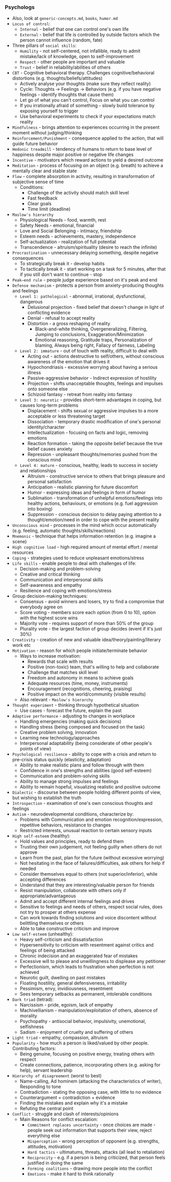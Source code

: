 ### Psychologs
* Also, look at `generic-concepts.md`, `books`, `humor.md`
* `Locus of control`:
	* `Internal` - belief that one can control one's own life
	* `External` - belief that life is controlled by outside factors which the person cannot influence (random, fate)
* Three pillars of `social skills`:
	* `Humility` - not self-centered, not infallible, ready to admit mistake/lack of knowledge, open to self-improvement
	* `Respect` - other people are important and valuable
	* `Trust` - belief in reliability/abilities of others
* `CBT` - Cognitive behavioral therapy. Challenges cognitive/behavioral distortions (e.g. thoughts/beliefs/attitudes)
    * Actively analyse your thoughts (make sure they reflect reality)
    * Cycle: Thoughts -> Feelings -> Behaviors (e.g. if you have negative feelings - identify thoughts that cause them)
    * Let go of what you can't control, Focus on what you can control
    * If you irrationally afraid of something - slowly build tolerance by exposing yourself to trigger
    * Use behavioral experiments to check if your expectations match reality
* `Mindfulness` - brings attention to experiences occurring in the present moment without judging/thinking
* `Reinforcement/Punishment` - consequence applied to the action, that will guide future behavior
* `Hedonic treadmill` - tendency of humans to return to base level of happiness despite major positive or negative life changes
* `Incentive` - motivators which reward actions to yield a desired outcome
* `Meditation` - process of focusing on an object (e.g. breath) to achieve a mentally clear and stable state
* `Flow` - complete absorption in activity, resulting in transformation of subjective sense of time
    * Conditions:
        * Challenge of the activity should match skill level
        * Fast feedback
        * Clear goals
        * Time limit (deadline)
* `Maslow's hierarchy`
    * Physiological Needs - food, warmth, rest
    * Safety Needs - emotional, financial
    * Love and Social Belonging - intimacy, friendship
    * Esteem needs - achievements, mastery, independence
    * Self-actualization - realization of full potential
    * Transcendence - altruism/spirituality (desire to reach the infinite)
* `Procrastination` - unnecessary delaying something, despite negative consequences
    * To strategically break it - develop habits
    * To tactically break it - start working on a task for 5 minutes, after that if you still don't want to continue - stop
* `Peak–end rule` - people judge experience based on it's peak and end
* `Defense mechanism` - protects a person from anxiety-producing thoughts and feelings
    * `Level 1: pathological` - abnormal, irrational, dysfunctional, dangerous
        * Delusional projection - fixed belief that doesn't change in light of conflicting evidence
        * Denial - refusal to accept reality
        * Distortion - a gross reshaping of reality
            * Black-and-white thinking, Overgeneralizing, Filtering, Jumping to conclusions,  Exaggeration/Minimization
            * Emotional reasoning, Gratitude traps, Personalization of blaming, Always being right, Fallacy of fairness, Labeling
    * `Level 2: immature` - out of touch with reality, difficult to deal with
        * Acting out - actions destructive to self/others, without conscious awareness of the emotion that drives it
        * Hypochondriasis - excessive worrying about having a serious illness
        * Passive-aggressive behavior - Indirect expression of hostility
        * Projection - shifts unacceptable thoughts, feelings and impulses onto someone else
        * Schizoid fantasy - retreat from reality into fantasy
    * `Level 3: neurotic` - provides short-term advantages in coping, but causes long-term problems
        * Displacement - shifts sexual or aggressive impulses to a more acceptable or less threatening target
        * Dissociation - temporary drastic modification of one's personal identity/character
        * Intellectualization - focusing on facts and logic, removing emotions
        * Reaction formation - taking the opposite belief because the true belief causes anxiety
        * Repression - unpleasant thoughts/memories pushed from the conscious mind
    * `Level 4: mature` - conscious, healthy, leads to success in society and relationships
        * Altruism - constructive service to others that brings pleasure and personal satisfaction
        * Anticipation - realistic planning for future discomfort
        * Humor - expressing ideas and feelings in form of humor
        * Sublimation - transformation of unhelpful emotions/feelings into healthy actions, behaviours, or emotions (e.g. fuel aggression into boxing)
        * Suppression - conscious decision to delay paying attention to a thought/emotion/need in order to cope with the present reality
* `Unconscious mind` - processes in the mind which occur automatically (e.g. feeling, automatic thoughts/skills/reactions)
* `Mnemonic` - technique that helps information retention (e.g. imagine a scene)
* `High cognitive load` - high required amount of mental effort / mental resources
* `Coping` - strategies used to reduce unpleasant emotions/stress
* `Life skills` - enable people to deal with challenges of life:
    * Decision-making and problem-solving
    * Creative and critical thinking
    * Communication and interpersonal skills
    * Self-awareness and empathy
    * Resilience and coping with emotions/stress
* Group decision-making techniques:
    * Consensus - avoid winners and losers, try to find a compromise that everybody agree on
    * Score voting - members score each option (from 0 to 10), option with the highest score wins
    * Majority vote - requires support of more than 50% of the group
    * Plurality vote - the largest faction of group decides (event if it's just 30%)
* `Creativity` - creation of new and valuable idea/theory/painting/literary work etc
* `Motivation` - reason for which people initiate/terminate behavior
    * Ways to increase motivation:
        * Rewards that scale with results
        * Positive (non-toxic) team, that's willing to help and collaborate
        * Challenge that matches skill level
        * Freedom and autonomy in means to achieve goals
        * Adequate resources (time, money, instruments)
        * Encouragement (recognitions, cheering, praising)
        * Positive impact on the world/community (visible results)
    * Also relevant - `Maslow's hierarchy`
* `Thought experiment` - thinking through hypothetical situation
    * Use cases - forecast the future, explain the past
* `Adaptive performance` - adjusting to changes in workplace
    * Handling emergencies (making quick decisions)
    * Handling stress (being composed and focused on the task)
    * Creative problem solving, innovation
    * Learning new technology/approaches
    * Interpersonal adaptability (being considerate of other people's points of view)
* `Psychological resilience` - ability to cope with a crisis and return to pre-crisis status quickly (elasticity, adaptation)
    * Ability to make realistic plans and follow through with them
    * Confidence in one's strengths and abilities (good self-esteem)
    * Communication and problem-solving skills
    * Ability to manage strong impulses and feelings
    * Ability to remain hopeful, visualizing realistic and positive outcome
* `Dialectic` - discourse between people holding different points of view, but wishing to establish the truth
* `Introspection` - examination of one's own conscious thoughts and feelings
* `Autism` - neurodevelopmental conditions, characterize by:     
    * Problems with Communication and emotion recognition/expression, repetitive behaviors, resistance to changes
    * Restricted interests, unusual reaction to certain sensory inputs
* `High self-esteem` (healthy):
    * Hold values and principles, ready to defend them
    * Trusting their own judgement, not feeling guilty when others do not approve
    * Learn from the past, plan for the future (without excessive worrying)
    * Not hesitating in the face of failures/difficulties, ask others for help if needed
    * Consider themselves equal to others (not superior/inferior), while accepting differences
    * Understand that they are interesting/valuable person for friends
    * Resist manipulation, collaborate with others only if appropriate/advantageous
    * Admit and accept different internal feelings and drives
    * Sensitive to feelings and needs of others, respect social rules, does not try to prosper at others expense
    * Can work towards finding solutions and voice discontent without belittling themselves or others
    * Able to take constructive criticism and improve
* `Low self-esteem` (unhealthy):
    * Heavy self-criticism and dissatisfaction
    * Hypersensitivity to criticism with resentment against critics and feelings of being attacked
    * Chronic indecision and an exaggerated fear of mistakes
    * Excessive will to please and unwillingness to displease any petitioner
    * Perfectionism, which leads to frustration when perfection is not achieved
    * Neurotic guilt, dwelling on past mistakes
    * Floating hostility, general defensiveness, irritability
    * Pessimism, envy, invidiousness, resentment
    * Sees temporary setbacks as permanent, intolerable conditions
* `Dark triad` (tetrad):
    * Narcissism - pride, egoism, lack of empathy
    * Machivellianism - manipulation/exploitation of others, absence of morality
    * Psychopathy - antisocial behavior, impulsivity, unemotional, selfishness
    * Sadism - enjoyment of cruelty and suffering of others
* `Light triad` - empathy, compassion, altruism
* `Popularity` - how much a person is liked/valued by other people. Contributing factors:
    * Being genuine, focusing on positive energy, treating others with respect
    * Create connections, patience, incorporating others (e.g. asking for help), servant leadership
* `Hierarchy of disagreement` (worst to best)
    * Name-calling, Ad hominem (attacking the characteristics of writer), Responding to tone
    * Contradiction - stating the opposing case, with little to no evidence
    * Counterargument = contradiction + evidence
    * Finding the mistakes and explain why it's a mistake
    * Refuting the central point
* `Conflict` - struggle and clash of interests/opinions
    * Main Reasons for conflict escalation:
        * `Сommitment replaces uncertainty` - once choices are made - people seek out information that supports their view, reject everything else
        * `Misperception` - wrong perception of opponent (e.g. strengths, attitudes, motivation)
        * `Hard tactics` - ultimatums, threats, attacks (all lead to retaliation)
        * `Reciprocity` - e.g. if a person is being criticized, that person feels justified in doing the same
        * `Forming coalitions` - drawing more people into the conflict
        * `Emotions` - make it hard to think rationally
        

